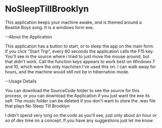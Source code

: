 # NoSleepTillBrooklyn
This application keeps your machine awake, and is themed around a Beastie Boys song.  It is a windows form exe.

--About the Application

This application has a button to start, or to sleep the app on the main form.  If you click "Start Trip", every 60 seconds the application calls the F15 key.  You'll see in the source where i tried to just move the mouse around, but that didn't work.  Call the function keys appears to work best on Windows 7 and 10, which were the only machines I've used this on.  I can walk away for hours, and the machine would still not be in hibernation mode.

--Usage Details

You can download the SourceCode folder to see the source for this process, or you can download the Application if you just want the exe its self.  The music folder can be deleted if you don't want to store the .wav file that plays No Sleep Till Brooklyn


I didn't spend very long on the code as you'll see, just only about an hour or so of dev time on a concept.  If you have any suggestions just let me know.
